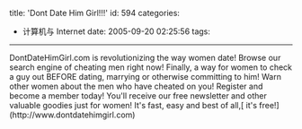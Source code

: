 title: 'Dont Date Him Girl!!!'
id: 594
categories:
  - 计算机与 Internet
date: 2005-09-20 02:25:56
tags:
---

<div id="msgcns!9697D6160EFEBC17!216" class="bvMsg"><div>DontDateHimGirl.com is revolutionizing the way women date! Browse our search engine of cheating men right now! Finally, a way for women to check a guy out BEFORE dating, marrying or otherwise committing to him! Warn other women about the men who have cheated on you! Register and become a member today! You'll receive our free newsletter and other valuable goodies just for women! It's fast, easy and best of all,[ it's free!](http://www.dontdatehimgirl.com) </div></div>